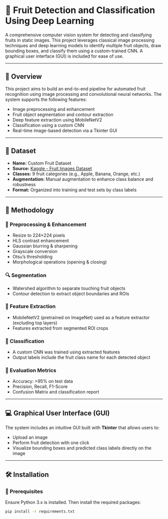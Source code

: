# 🍎 Fruit Detection and Classification Using Deep Learning

A comprehensive computer vision system for detecting and classifying fruits in static images. This project leverages classical image processing techniques and deep learning models to identify multiple fruit objects, draw bounding boxes, and classify them using a custom-trained CNN. A graphical user interface (GUI) is included for ease of use.

---

## 📌 Overview

This project aims to build an end-to-end pipeline for automated fruit recognition using image processing and convolutional neural networks. The system supports the following features:

- Image preprocessing and enhancement
- Fruit object segmentation and contour extraction
- Deep feature extraction using MobileNetV2
- Classification using a custom CNN
- Real-time image-based detection via a Tkinter GUI

---

## 📂 Dataset

- **Name:** Custom Fruit Dataset  
- **Source:** [Kaggle - Fruit Images Dataset](https://www.kaggle.com/datasets/shreyapmaher/fruits-dataset-images)  
- **Classes:** 9 fruit categories (e.g., Apple, Banana, Orange, etc.)  
- **Augmentation:** Manual augmentation to enhance class balance and robustness  
- **Format:** Organized into training and test sets by class labels

---

## 🧪 Methodology

### 🔧 Preprocessing & Enhancement
- Resize to 224×224 pixels
- HLS contrast enhancement
- Gaussian blurring & sharpening
- Grayscale conversion
- Otsu’s thresholding
- Morphological operations (opening & closing)

### 🔍 Segmentation
- Watershed algorithm to separate touching fruit objects
- Contour detection to extract object boundaries and ROIs

### 📐 Feature Extraction
- MobileNetV2 (pretrained on ImageNet) used as a feature extractor (excluding top layers)
- Features extracted from segmented ROI crops

### 🧠 Classification
- A custom CNN was trained using extracted features
- Output labels include the fruit class name for each detected object

### 🧾 Evaluation Metrics
- Accuracy: >95% on test data
- Precision, Recall, F1-Score
- Confusion Matrix and classification report

---

## 💻 Graphical User Interface (GUI)

The system includes an intuitive GUI built with **Tkinter** that allows users to:
- Upload an image
- Perform fruit detection with one click
- Visualize bounding boxes and predicted class labels directly on the image

---

## 🛠 Installation

### 🔗 Prerequisites

Ensure Python 3.x is installed. Then install the required packages:

```bash
pip install -r requirements.txt
